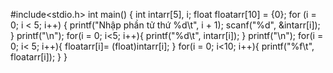 #include<stdio.h>
int main() {
    int intarr[5], i;
    float floatarr[10] = {0};
    for (i = 0; i < 5; i++) {
        printf("Nhập phần tử thứ %d\t", i + 1);
        scanf("%d", &intarr[i]);
    }
    printf("\n");
    for(i = 0; i<5; i++){
        printf("%d\t", intarr[i]);
    }
    printf("\n");
    for(i = 0; i< 5; i++){
        floatarr[i]= (float)intarr[i];
    }
    for(i = 0; i<10; i++){
        printf("%f\t", floatarr[i]);
    }
}

